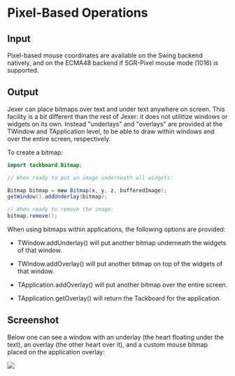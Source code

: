 Pixel-Based Operations
======================

Input
-----

Pixel-based mouse coordinates are available on the Swing backend
natively, and on the ECMA48 backend if SGR-Pixel mouse mode (1016) is
supported.

Output
------

Jexer can place bitmaps over text and under text anywhere on screen.
This facility is a bit different than the rest of Jexer: it does not
utilitize windows or widgets on its own.  Instead "underlays" and
"overlays" are provided at the TWindow and TApplication level, to be
able to draw within windows and over the entire screen, respectively.

To create a bitmap:

```Java
import tackboard.Bitmap;

// When ready to put an image underneath all widgets:

Bitmap bitmap = new Bitmap(x, y, z, bufferedImage);
getWindow().addUnderlay(bitmap);

// When ready to remove the image:
bitmap.remove();
```

When using bitmaps within applications, the following options are
provided:

* TWindow.addUnderlay() will put another bitmap underneath the widgets
  of that window.

* TWindow.addOverlay() will put another bitmap on top of the widgets
  of that window.

* TApplication.addOverlay() will put another bitmap over the entire
  screen.

* TApplication.getOverlay() will return the Tackboard for the
  application.

Screenshot
----------

Below one can see a window with an underlay (the heart floating under
the text), an overlay (the other heart over it), and a custom mouse
bitmap placed on the application overlay:

![](https://gitlab.com/AutumnMeowMeow/jexer/-/raw/master/screenshots/xterm_pixel_mouse.gif?raw=true)
